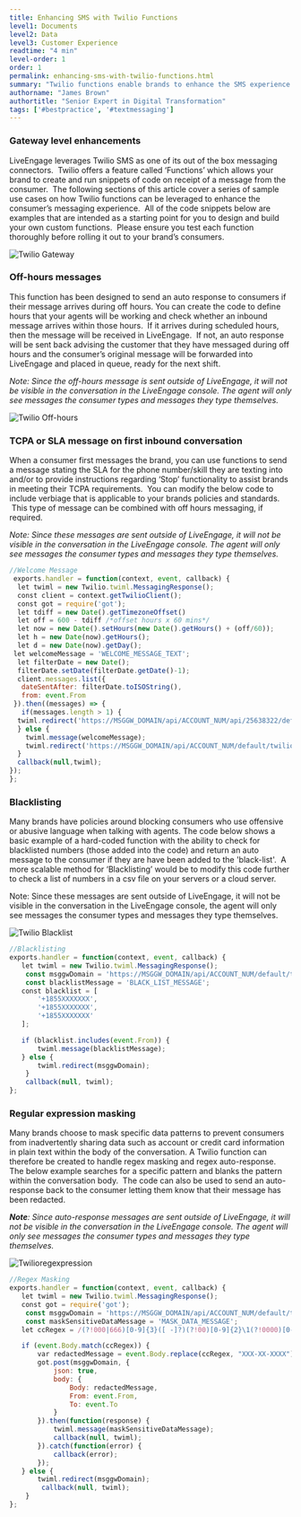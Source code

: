 ```yaml
---
title: Enhancing SMS with Twilio Functions
level1: Documents
level2: Data
level3: Customer Experience
readtime: "4 min"
level-order: 1
order: 1
permalink: enhancing-sms-with-twilio-functions.html
summary: "Twilio functions enable brands to enhance the SMS experience through LiveEngage."
authorname: "James Brown"
authortitle: "Senior Expert in Digital Transformation"
tags: ['#bestpractice', '#textmessaging']
---
```


### Gateway level enhancements

LiveEngage leverages Twilio SMS as one of its out of the box messaging connectors.  Twilio offers a feature called ‘Functions’ which allows your brand to create and run snippets of code on receipt of a message from the consumer.  The following sections of this article cover a series of sample use cases on how Twilio functions can be leveraged to enhance the consumer’s messaging experience.  All of the code snippets below are examples that are intended as a starting point for you to design and build your own custom functions.  Please ensure you test each function thoroughly before rolling it out to your brand’s consumers.

![Twilio Gateway](img/Twiliogateway.png)

### Off-hours messages

This function has been designed to send an auto response to consumers if their message arrives during off hours. You can create the code to define hours that your agents will be working and check whether an inbound message arrives within those hours.  If it arrives during scheduled hours, then the message will be received in LiveEngage.  If not, an auto response will be sent back advising the customer that they have messaged during off hours and the consumer’s original message will be forwarded into LiveEngage and placed in queue, ready for the next shift.

_Note: Since the off-hours message is sent outside of LiveEngage, it will not be visible in the conversation in the LiveEngage console. The agent will only see messages the consumer types and messages they type themselves._

![Twilio Off-hours](img/Twiliooffhours.png)

### TCPA or SLA message on first inbound conversation

When a consumer first messages the brand, you can use functions to send a message stating the SLA for the phone number/skill they are texting into and/or to provide instructions regarding ‘Stop’ functionality to assist brands in meeting their TCPA requirements.  You can modify the below code to include verbiage that is applicable to your brands policies and standards.  This type of message can be combined with off hours messaging, if required.

_Note: Since these messages are sent outside of LiveEngage, it will not be visible in the conversation in the LiveEngage console. The agent will only see messages the consumer types and messages they type themselves._

```javascript
//Welcome Message
 exports.handler = function(context, event, callback) {
  let twiml = new Twilio.twiml.MessagingResponse();
  const client = context.getTwilioClient();
  const got = require('got');
  let tdiff = new Date().getTimezoneOffset()
  let off = 600 - tdiff /*offset hours x 60 mins*/
  let now = new Date().setHours(new Date().getHours() + (off/60));
  let h = new Date(now).getHours();
  let d = new Date(now).getDay();
 let welcomeMessage = 'WELCOME_MESSAGE_TEXT';
  let filterDate = new Date();
  filterDate.setDate(filterDate.getDate()-1);
  client.messages.list({
   dateSentAfter: filterDate.toISOString(),
   from: event.From
 }).then((messages) => {
   if(messages.length > 1) {
  twiml.redirect('https://MSGGW_DOMAIN/api/ACCOUNT_NUM/api/25638322/default/twilio');
  } else {
    twiml.message(welcomeMessage);
    twiml.redirect('https://MSGGW_DOMAIN/api/ACCOUNT_NUM/default/twilio');
  }
  callback(null,twiml);
});
};
```

### Blacklisting

Many brands have policies around blocking consumers who use offensive or abusive language when talking with agents. The code below shows a basic example of a hard-coded function with the ability to check for blacklisted numbers (those added into the code) and return an auto message to the consumer if they are have been added to the 'black-list'.  A more scalable method for ‘Blacklisting’ would be to modify this code further to check a list of numbers in a csv file on your servers or a cloud server.

<div class="note">Note: Since these messages are sent outside of LiveEngage, it will not be visible in the conversation in the LiveEngage console, the agent will only see messages the consumer types and messages they type themselves.</div>

![Twilio Blacklist](img/Twilioblacklisting.png)


```javascript
//Blacklisting
exports.handler = function(context, event, callback) {
   let twiml = new Twilio.twiml.MessagingResponse();
	const msggwDomain = 'https://MSGGW_DOMAIN/api/ACCOUNT_NUM/default/twilio';
	const blacklistMessage = 'BLACK_LIST_MESSAGE';
   const blacklist = [
       '+1855XXXXXXX',
       '+1855XXXXXXX',
       '+1855XXXXXXX'
   ];

   if (blacklist.includes(event.From)) {
       twiml.message(blacklistMessage);
   } else {
	   twiml.redirect(msggwDomain);
	}
	callback(null, twiml);
};
```

### Regular expression masking

Many brands choose to mask specific data patterns to prevent consumers from inadvertently sharing data such as account or credit card information in plain text within the body of the conversation. A Twilio function can therefore be created to handle regex masking and regex auto-response. The below example searches for a specific pattern and blanks the pattern within the conversation body.  The code can also be used to send an auto-response back to the consumer letting them know that their message has been redacted.

_**Note**: Since auto-response messages are sent outside of LiveEngage, it will not be visible in the conversation in the LiveEngage console. The agent will only see messages the consumer types and messages they type themselves._

![Twilioregexpression](img/Twilioregex.png)

```javascript
//Regex Masking
exports.handler = function(context, event, callback) {
   let twiml = new Twilio.twiml.MessagingResponse();
   const got = require('got');
	const msggwDomain = 'https://MSGGW_DOMAIN/api/ACCOUNT_NUM/default/twilio';
	const maskSensitiveDataMessage = 'MASK_DATA_MESSAGE';
   let ccRegex = /(?!000|666)[0-9]{3}([ -]?)(?!00)[0-9]{2}\1(?!0000)[0-9]{4}$/ig;

   if (event.Body.match(ccRegex)) {
       var redactedMessage = event.Body.replace(ccRegex, "XXX-XX-XXXX");
       got.post(msggwDomain, {
           json: true,
           body: {
               Body: redactedMessage,
               From: event.From,
               To: event.To
           }
       }).then(function(response) {
           twiml.message(maskSensitiveDataMessage);
           callback(null, twiml);
       }).catch(function(error) {
           callback(error);
       });
   } else {
	   twiml.redirect(msggwDomain);
		callback(null, twiml);
	}
};
```
